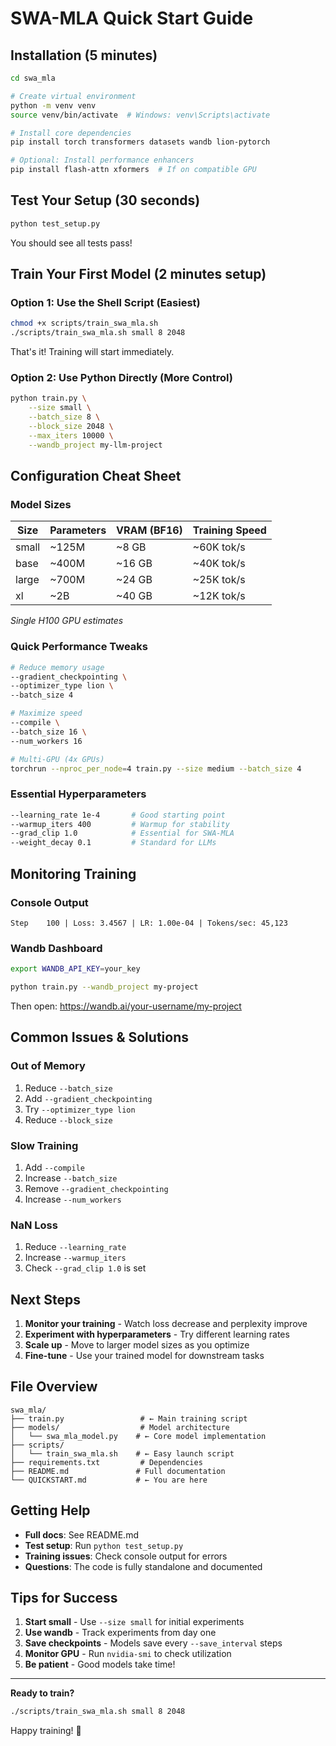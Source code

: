 # SWA-MLA Quick Start Guide

## Installation (5 minutes)

```bash
cd swa_mla

# Create virtual environment
python -m venv venv
source venv/bin/activate  # Windows: venv\Scripts\activate

# Install core dependencies
pip install torch transformers datasets wandb lion-pytorch

# Optional: Install performance enhancers
pip install flash-attn xformers  # If on compatible GPU
```

## Test Your Setup (30 seconds)

```bash
python test_setup.py
```

You should see all tests pass!

## Train Your First Model (2 minutes setup)

### Option 1: Use the Shell Script (Easiest)

```bash
chmod +x scripts/train_swa_mla.sh
./scripts/train_swa_mla.sh small 8 2048
```

That's it! Training will start immediately.

### Option 2: Use Python Directly (More Control)

```bash
python train.py \
    --size small \
    --batch_size 8 \
    --block_size 2048 \
    --max_iters 10000 \
    --wandb_project my-llm-project
```

## Configuration Cheat Sheet

### Model Sizes

| Size   | Parameters | VRAM (BF16) | Training Speed |
|--------|------------|-------------|----------------|
| small  | ~125M      | ~8 GB       | ~60K tok/s     |
| base   | ~400M      | ~16 GB      | ~40K tok/s     |
| large  | ~700M      | ~24 GB      | ~25K tok/s     |
| xl     | ~2B        | ~40 GB      | ~12K tok/s     |

*Single H100 GPU estimates*

### Quick Performance Tweaks

```bash
# Reduce memory usage
--gradient_checkpointing \
--optimizer_type lion \
--batch_size 4

# Maximize speed
--compile \
--batch_size 16 \
--num_workers 16

# Multi-GPU (4x GPUs)
torchrun --nproc_per_node=4 train.py --size medium --batch_size 4
```

### Essential Hyperparameters

```bash
--learning_rate 1e-4       # Good starting point
--warmup_iters 400         # Warmup for stability
--grad_clip 1.0            # Essential for SWA-MLA
--weight_decay 0.1         # Standard for LLMs
```

## Monitoring Training

### Console Output
```
Step    100 | Loss: 3.4567 | LR: 1.00e-04 | Tokens/sec: 45,123
```

### Wandb Dashboard
```bash
export WANDB_API_KEY=your_key

python train.py --wandb_project my-project
```

Then open: https://wandb.ai/your-username/my-project

## Common Issues & Solutions

### Out of Memory
1. Reduce `--batch_size`
2. Add `--gradient_checkpointing`
3. Try `--optimizer_type lion`
4. Reduce `--block_size`

### Slow Training
1. Add `--compile`
2. Increase `--batch_size`
3. Remove `--gradient_checkpointing`
4. Increase `--num_workers`

### NaN Loss
1. Reduce `--learning_rate`
2. Increase `--warmup_iters`
3. Check `--grad_clip 1.0` is set

## Next Steps

1. **Monitor your training** - Watch loss decrease and perplexity improve
2. **Experiment with hyperparameters** - Try different learning rates
3. **Scale up** - Move to larger model sizes as you optimize
4. **Fine-tune** - Use your trained model for downstream tasks

## File Overview

```
swa_mla/
├── train.py                 # ← Main training script
├── models/                  # Model architecture
│   └── swa_mla_model.py    # ← Core model implementation
├── scripts/
│   └── train_swa_mla.sh    # ← Easy launch script
├── requirements.txt         # Dependencies
├── README.md               # Full documentation
└── QUICKSTART.md           # ← You are here
```

## Getting Help

- **Full docs**: See README.md
- **Test setup**: Run `python test_setup.py`
- **Training issues**: Check console output for errors
- **Questions**: The code is fully standalone and documented

## Tips for Success

1. **Start small** - Use `--size small` for initial experiments
2. **Use wandb** - Track experiments from day one
3. **Save checkpoints** - Models save every `--save_interval` steps
4. **Monitor GPU** - Run `nvidia-smi` to check utilization
5. **Be patient** - Good models take time!

---

**Ready to train?**

```bash
./scripts/train_swa_mla.sh small 8 2048
```

Happy training! 🚀

